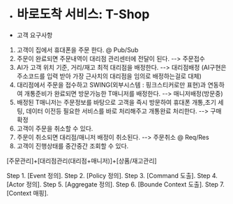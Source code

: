 - # 바로도착 서비스: T-Shop #

- 고객 요구사항
1. 고객이 집에서 휴대폰을 주문 한다.
  @ Pub/Sub
2. 주문이 완료되면 주문내역이 대리점 관리센터에 전달이 된다. --> 주문접수
3. AI가 고객 위치 기준, 거리/재고 최적 대리점을 배정한다. --> 대리점배정
  (AI구현은 주소코드를 입력 받아 가장 근사치의 대리점을 임의로 배정하는걸로 대체)
4. 대리점에서 주문을 접수하고 SWING(외부시스템 : 핑크스티커로만 표현)과 연동하여 개통준비가 완료되면 방문가능한 T매니저를 배정한다. --> 매니저배정(방문중)
5. 배정된 T매니저는 주문정보를 바탕으로 고객을 즉시 방문하여 휴대폰 개통,초기 세팅, 데이터 이전등 필요한 서비스를 바로 처리해주고 개통완료 처리한다. --> 구매확정
5. 고객이 주문을 취소할 수 있다. 
6. 주문이 취소되면 대리점/매니저 배정이 취소된다. --> 주문취소
  @ Req/Res
7. 고객이 진행상태를 중간중간 조회할 수 있다.

[주문관리]+[대리점관리(대리점+매니저)]+[상품/재고관리]

Step 1. [Event 정의].
Step 2. [Policy 정의].
Step 3. [Command 도출].
Step 4. [Actor 정의].
Step 5. [Aggregate 정의].
Step 6. [Bounde Context 도출].
Step 7. [Context 매핑].
